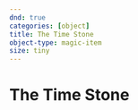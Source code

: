 ```yaml
---
dnd: true
categories: [object]
title: The Time Stone
object-type: magic-item
size: tiny
---
```

# The Time Stone
